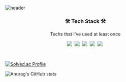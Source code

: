 ![header](https://capsule-render.vercel.app/api?type=soft&color=auto&height=150&section=header&text=SeokHwiChoi&fontSize=70&animation=twinkling)

<h3 align="center">🛠 Tech Stack 🛠</h3>

<p align="center"> Techs that I've used at least once </p>

<p align="center">
  <img src="https://img.shields.io/badge/Python-3766AB?style=flat-square&logo=Python&logoColor=white"/></a>&nbsp 
  <img src="https://img.shields.io/badge/Java-007396?style=flat-square&logo=Java&logoColor=white"/></a>&nbsp 
  <img src="https://img.shields.io/badge/C-A8B9CC?style=flat-square&logo=C&logoColor=white"/></a>&nbsp 
  <img src="https://img.shields.io/badge/Mysql-E6B91E?style=flat-square&logo=MySql&logoColor=white"/></a>&nbsp 
  <img src="https://img.shields.io/badge/Javascript-ffb13b?style=flat-square&logo=javascript&logoColor=white"/></a>&nbsp 
</p>

<br>

[![Solved.ac Profile](http://mazassumnida.wtf/api/v2/generate_badge?boj=hwiric)](https://solved.ac/hwiric/)

![Anurag's GitHub stats](https://github-readme-stats.vercel.app/api?username=Hwismos&show_icons=true&theme=radical)
